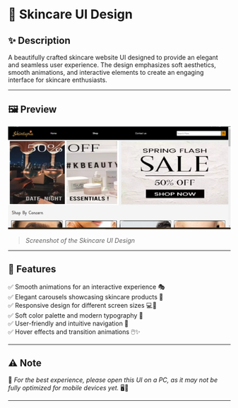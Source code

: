 # 🌿 Skincare UI Design

## ✨ Description
A beautifully crafted skincare website UI designed to provide an elegant and seamless user experience. The design emphasizes soft aesthetics, smooth animations, and interactive elements to create an engaging interface for skincare enthusiasts. 

---

## 🖼️ Preview
![Website Preview](./preveiw.png)  
> *Screenshot of the Skincare UI Design*


---

## 🌟 Features
✅ Smooth animations for an interactive experience 🎭  
✅ Elegant carousels showcasing skincare products 🎡  
✅ Responsive design for different screen sizes 💻📱  
✅ Soft color palette and modern typography 🎨  
✅ User-friendly and intuitive navigation 🧭  
✅ Hover effects and transition animations 🖱️✨  

---

## ⚠️ Note
🔹 *For the best experience, please open this UI on a PC, as it may not be fully optimized for mobile devices yet.* 🖥️🚀  

---
